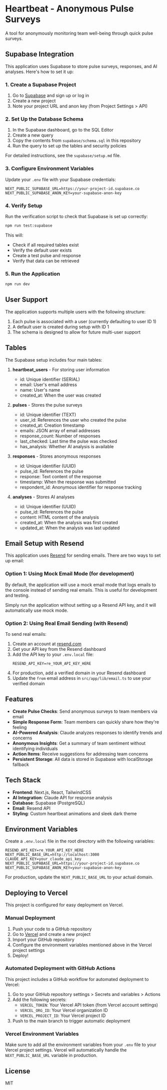 # Heartbeat - Anonymous Pulse Surveys

A tool for anonymously monitoring team well-being through quick pulse surveys.

## Supabase Integration

This application uses Supabase to store pulse surveys, responses, and AI analyses. Here's how to set it up:

### 1. Create a Supabase Project

1. Go to [Supabase](https://supabase.com/) and sign up or log in
2. Create a new project
3. Note your project URL and anon key (from Project Settings > API)

### 2. Set Up the Database Schema

1. In the Supabase dashboard, go to the SQL Editor
2. Create a new query
3. Copy the contents from `supabase/schema.sql` in this repository
4. Run the query to set up the tables and security policies

For detailed instructions, see the `supabase/setup.md` file.

### 3. Configure Environment Variables

Update your `.env` file with your Supabase credentials:

```
NEXT_PUBLIC_SUPABASE_URL=https://your-project-id.supabase.co
NEXT_PUBLIC_SUPABASE_ANON_KEY=your-supabase-anon-key
```

### 4. Verify Setup

Run the verification script to check that Supabase is set up correctly:

```bash
npm run test:supabase
```

This will:
- Check if all required tables exist
- Verify the default user exists
- Create a test pulse and response
- Verify that data can be retrieved

### 5. Run the Application

```bash
npm run dev
```

## User Support

The application supports multiple users with the following structure:

1. Each pulse is associated with a user (currently defaulting to user ID 1)
2. A default user is created during setup with ID 1
3. The schema is designed to allow for future multi-user support

## Tables

The Supabase setup includes four main tables:

1. **heartbeat_users** - For storing user information
   - id: Unique identifier (SERIAL)
   - email: User's email address
   - name: User's name
   - created_at: When the user was created

2. **pulses** - Stores the pulse surveys
   - id: Unique identifier (TEXT)
   - user_id: References the user who created the pulse
   - created_at: Creation timestamp
   - emails: JSON array of email addresses
   - response_count: Number of responses
   - last_checked: Last time the pulse was checked
   - has_analysis: Whether AI analysis is available

3. **responses** - Stores anonymous responses
   - id: Unique identifier (UUID)
   - pulse_id: References the pulse
   - response: Text content of the response
   - timestamp: When the response was submitted
   - respondent_id: Anonymous identifier for response tracking

4. **analyses** - Stores AI analyses
   - id: Unique identifier (UUID)
   - pulse_id: References the pulse
   - content: HTML content of the analysis
   - created_at: When the analysis was first created
   - updated_at: When the analysis was last updated

## Email Setup with Resend

This application uses [Resend](https://resend.com) for sending emails. There are two ways to set up email:

### Option 1: Using Mock Email Mode (for development)

By default, the application will use a mock email mode that logs emails to the console instead of sending real emails. This is useful for development and testing.

Simply run the application without setting up a Resend API key, and it will automatically use mock mode.

### Option 2: Using Real Email Sending (with Resend)

To send real emails:

1. Create an account at [resend.com](https://resend.com)
2. Get your API key from the Resend dashboard
3. Add the API key to your `.env.local` file:
   ```
   RESEND_API_KEY=re_YOUR_API_KEY_HERE
   ```
4. For production, add a verified domain in your Resend dashboard
5. Update the `from` email address in `src/app/lib/email.ts` to use your verified domain

## Features

- **Create Pulse Checks**: Send anonymous surveys to team members via email
- **Simple Response Form**: Team members can quickly share how they're feeling
- **AI-Powered Analysis**: Claude analyzes responses to identify trends and concerns
- **Anonymous Insights**: Get a summary of team sentiment without identifying individuals
- **Action Items**: Receive suggestions for addressing team concerns
- **Persistent Storage**: All data is stored in Supabase with localStorage fallback

## Tech Stack

- **Frontend**: Next.js, React, TailwindCSS
- **AI Integration**: Claude API for response analysis
- **Database**: Supabase (PostgreSQL)
- **Email**: Resend API
- **Styling**: Custom heartbeat animations and sleek dark theme

## Environment Variables

Create a `.env.local` file in the root directory with the following variables:

```
RESEND_API_KEY=re_YOUR_API_KEY_HERE
NEXT_PUBLIC_BASE_URL=http://localhost:3000
CLAUDE_API_KEY=your_claude_api_key
NEXT_PUBLIC_SUPABASE_URL=https://your-project-id.supabase.co
NEXT_PUBLIC_SUPABASE_ANON_KEY=your-supabase-anon-key
```

For production, update the `NEXT_PUBLIC_BASE_URL` to your actual domain.

## Deploying to Vercel

This project is configured for easy deployment on Vercel.

### Manual Deployment

1. Push your code to a GitHub repository
2. Go to [Vercel](https://vercel.com) and create a new project
3. Import your GitHub repository
4. Configure the environment variables mentioned above in the Vercel project settings
5. Deploy!

### Automated Deployment with GitHub Actions

This project includes a GitHub workflow for automated deployment to Vercel:

1. Go to your GitHub repository settings > Secrets and variables > Actions
2. Add the following secrets:
   - `VERCEL_TOKEN`: Your Vercel API token (from Vercel account settings)
   - `VERCEL_ORG_ID`: Your Vercel organization ID
   - `VERCEL_PROJECT_ID`: Your Vercel project ID
3. Push to the main branch to trigger automatic deployment

### Vercel Environment Variables

Make sure to add all the environment variables from your `.env` file to your Vercel project settings. 
Vercel will automatically handle the `NEXT_PUBLIC_BASE_URL` variable in production.

## License

MIT
